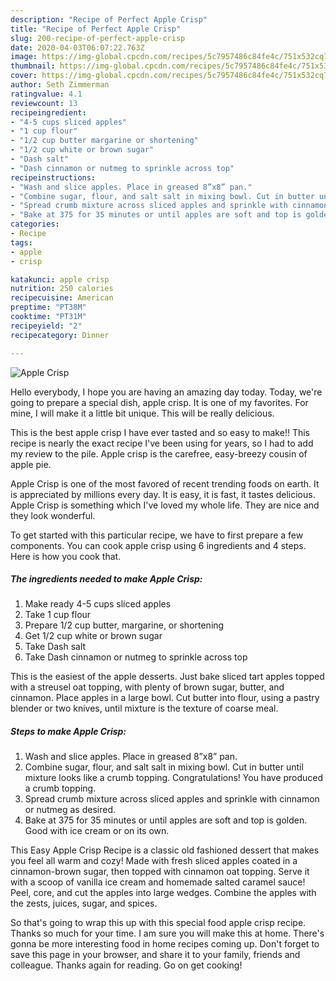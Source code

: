 ```yaml
---
description: "Recipe of Perfect Apple Crisp"
title: "Recipe of Perfect Apple Crisp"
slug: 200-recipe-of-perfect-apple-crisp
date: 2020-04-03T06:07:22.763Z
image: https://img-global.cpcdn.com/recipes/5c7957486c84fe4c/751x532cq70/apple-crisp-recipe-main-photo.jpg
thumbnail: https://img-global.cpcdn.com/recipes/5c7957486c84fe4c/751x532cq70/apple-crisp-recipe-main-photo.jpg
cover: https://img-global.cpcdn.com/recipes/5c7957486c84fe4c/751x532cq70/apple-crisp-recipe-main-photo.jpg
author: Seth Zimmerman
ratingvalue: 4.1
reviewcount: 13
recipeingredient:
- "4-5 cups sliced apples"
- "1 cup flour"
- "1/2 cup butter margarine or shortening"
- "1/2 cup white or brown sugar"
- "Dash salt"
- "Dash cinnamon or nutmeg to sprinkle across top"
recipeinstructions:
- "Wash and slice apples. Place in greased 8”x8” pan."
- "Combine sugar, flour, and salt salt in mixing bowl. Cut in butter until mixture looks like a crumb topping. Congratulations! You have produced a crumb topping."
- "Spread crumb mixture across sliced apples and sprinkle with cinnamon or nutmeg as desired."
- "Bake at 375 for 35 minutes or until apples are soft and top is golden. Good with ice cream or on its own."
categories:
- Recipe
tags:
- apple
- crisp

katakunci: apple crisp 
nutrition: 250 calories
recipecuisine: American
preptime: "PT38M"
cooktime: "PT31M"
recipeyield: "2"
recipecategory: Dinner

---
```



![Apple Crisp](https://img-global.cpcdn.com/recipes/5c7957486c84fe4c/751x532cq70/apple-crisp-recipe-main-photo.jpg)

Hello everybody, I hope you are having an amazing day today. Today, we're going to prepare a special dish, apple crisp. It is one of my favorites. For mine, I will make it a little bit unique. This will be really delicious.

This is the best apple crisp I have ever tasted and so easy to make!! This recipe is nearly the exact recipe I&#39;ve been using for years, so I had to add my review to the pile. Apple crisp is the carefree, easy-breezy cousin of apple pie.

Apple Crisp is one of the most favored of recent trending foods on earth. It is appreciated by millions every day. It is easy, it is fast, it tastes delicious. Apple Crisp is something which I've loved my whole life. They are nice and they look wonderful.


To get started with this particular recipe, we have to first prepare a few components. You can cook apple crisp using 6 ingredients and 4 steps. Here is how you cook that.

##### The ingredients needed to make Apple Crisp:

1. Make ready 4-5 cups sliced apples
1. Take 1 cup flour
1. Prepare 1/2 cup butter, margarine, or shortening
1. Get 1/2 cup white or brown sugar
1. Take Dash salt
1. Take Dash cinnamon or nutmeg to sprinkle across top


This is the easiest of the apple desserts. Just bake sliced tart apples topped with a streusel oat topping, with plenty of brown sugar, butter, and cinnamon. Place apples in a large bowl. Cut butter into flour, using a pastry blender or two knives, until mixture is the texture of coarse meal. 

##### Steps to make Apple Crisp:

1. Wash and slice apples. Place in greased 8”x8” pan.
1. Combine sugar, flour, and salt salt in mixing bowl. Cut in butter until mixture looks like a crumb topping. Congratulations! You have produced a crumb topping.
1. Spread crumb mixture across sliced apples and sprinkle with cinnamon or nutmeg as desired.
1. Bake at 375 for 35 minutes or until apples are soft and top is golden. Good with ice cream or on its own.


This Easy Apple Crisp Recipe is a classic old fashioned dessert that makes you feel all warm and cozy! Made with fresh sliced apples coated in a cinnamon-brown sugar, then topped with cinnamon oat topping. Serve it with a scoop of vanilla ice cream and homemade salted caramel sauce! Peel, core, and cut the apples into large wedges. Combine the apples with the zests, juices, sugar, and spices. 

So that's going to wrap this up with this special food apple crisp recipe. Thanks so much for your time. I am sure you will make this at home. There's gonna be more interesting food in home recipes coming up. Don't forget to save this page in your browser, and share it to your family, friends and colleague. Thanks again for reading. Go on get cooking!

